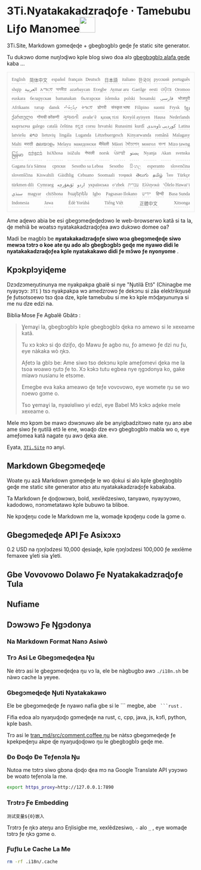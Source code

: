 <h1 style="justify-content:space-between">3Ti.Nyatakakadzraɖoƒe ⋅ Tamebubu Liƒo Manɔmee<img src="//i-01.eu.org/3Ti/logo.svg" style="user-select:none;margin-top:-1px;width:42px"></h1>

3Ti.Site, Markdown gɔmeɖeɖe + gbegbɔgblɔ geɖe ƒe static site generator.

Tu dukɔwo dome nuŋlɔɖiwo kple blog siwo doa alɔ [gbegbɔgblɔ alafa geɖe](https://github.com/i18n-site/node/blob/main/lang/src/index.js) kaba ...

<pre class="langli" style="display:flex;flex-wrap:wrap;background:transparent;border:1px solid #eee;font-size:12px;box-shadow:0 0 3px inset #eee;padding:12px 5px 4px 12px;justify-content:space-between;"><style>pre.langli i{font-weight:300;font-family:s;margin-right:7px;margin-bottom:8px;font-style:normal;color:#666;border-bottom:1px dashed #ccc;}</style><i>English</i><i> 简体中文 </i><i>español</i><i>français</i><i>Deutsch</i><i> 日本語 </i><i>italiano</i><i>한국어</i><i>русский</i><i>português</i><i>shqip</i><i>‫العربية‬</i><i>አማርኛ</i><i>অসমীয়া</i><i>azərbaycan</i><i>Eʋegbe</i><i>Aymar aru</i><i>Gaeilge</i><i>eesti</i><i>ଓଡ଼ିଆ</i><i>Oromoo</i><i>euskara</i><i>беларуская</i><i>bamanakan</i><i>български</i><i>íslenska</i><i>polski</i><i>bosanski</i><i>‫فارسی‬</i><i>भोजपुरी</i><i>Afrikaans</i><i>татар</i><i>dansk</i><i>‫ދިވެހިބަސް‬</i><i>ትግርኛ</i><i>डोगरी</i><i>संस्कृत भाषा</i><i>Filipino</i><i>suomi</i><i>Frysk</i><i>ខ្មែរ</i><i>ქართული</i><i>गोंयची कोंकणी</i><i>ગુજરાતી</i><i>avañe’ẽ</i><i>қазақ тілі</i><i>Kreyòl ayisyen</i><i>Hausa</i><i>Nederlands</i><i>кыргызча</i><i>galego</i><i>català</i><i>čeština</i><i>ಕನ್ನಡ</i><i>corsu</i><i>hrvatski</i><i>Runasimi</i><i>kurdî</i><i>‫کوردیی ناوەندی‬</i><i>Latina</i><i>latviešu</i><i>ລາວ</i><i>lietuvių</i><i>lingála</i><i>Luganda</i><i>Lëtzebuergesch</i><i>Kinyarwanda</i><i>română</i><i>Malagasy</i><i>Malti</i><i>मराठी</i><i>മലയാളം</i><i>Melayu</i><i>македонски</i><i>मैथिली</i><i>Māori</i><i>মৈতৈলোন্</i><i>монгол</i><i>বাংলা</i><i>Mizo ṭawng</i><i>မြန်မာ</i><i>𞄀𞄄𞄰𞄩𞄍𞄜𞄰</i><i>IsiXhosa</i><i>isiZulu</i><i>नेपाली</i><i>norsk</i><i>ਪੰਜਾਬੀ</i><i>‫پښتو‬</i><i>Nyanja</i><i>Akan</i><i>svenska</i><i>Gagana fa'a Sāmoa</i><i>српски</i><i>Sesotho sa Leboa</i><i>Sesotho</i><i>සිංහල</i><i>esperanto</i><i>slovenčina</i><i>slovenščina</i><i>Kiswahili</i><i>Gàidhlig</i><i>Cebuano</i><i>Soomaali</i><i>тоҷикӣ</i><i>తెలుగు</i><i>தமிழ்</i><i>ไทย</i><i>Türkçe</i><i>türkmen dili</i><i>Cymraeg</i><i>‫ئۇيغۇرچە‬</i><i>‫اردو‬</i><i>українська</i><i>o‘zbek</i><i>‫עברית‬</i><i>Ελληνικά</i><i>ʻŌlelo Hawaiʻi</i><i>‫سنڌي‬</i><i>magyar</i><i>chiShona</i><i>հայերեն</i><i>Igbo</i><i>Pagsasao Ilokano</i><i>‫ייִדיש‬</i><i>हिन्दी</i><i>Basa Sunda</i><i>Indonesia</i><i>Jawa</i><i>Èdè Yorùbá</i><i>Tiếng Việt</i><i> 正體中文 </i><i>Xitsonga</i></pre>

Ame aɖewo abia be esi gbegɔmeɖeɖedɔwo le web-browserwo katã si ta la, ɖe mehiã be woatsɔ nyatakakadzraɖoƒea awɔ dukɔwo domee oa?

Madi be magblɔ be **nyatakakadzraɖoƒe siwo wɔa gbegɔmeɖeɖe siwo mewɔa tɔtrɔ o koe ate ŋu ado alɔ gbegbɔgblɔ geɖe me nyawo didi le nyatakakadzraɖoƒea kple nyatakakawo didi ƒe mɔ̃wo ƒe nyonyome** .

## Kpɔkplɔyiɖeme

Dzɔdzɔmeŋutinunya me nyakpakpa gbalẽ si nye &quot;Ŋutilã Etɔ̃&quot; (Chinagbe me nyayɔyɔ: `3Tǐ` ) tsɔ nyakpakpa wɔ amedzrowo ƒe dekɔnu si zãa elektrikŋusẽ ƒe ƒutsotsoewo tsɔ ɖoa ​​dze, kple tamebubu si me kɔ kple mɔ̃ɖaŋununya si me nu dze edzi na.

Biblia·Mose Ƒe Agbalẽ Gbãtɔ :

> Ɣemaɣi la, gbegbɔgblɔ kple gbegbɔgblɔ ɖeka nɔ amewo si le xexeame katã.
>
> Tu xɔ kɔkɔ si ɖo dziƒo, ɖo Mawu ƒe agbo nu, ƒo amewo ƒe dzi nu ƒu, eye nàkaka wò ŋkɔ.
>
> Aƒetɔ la gblɔ be: Ame siwo tso dekɔnu kple ameƒomevi ɖeka me la tsoa woawo ŋutɔ ƒe to. Xɔ kɔkɔ tutu egbea nye ŋgɔdonya ko, gake míawɔ nusianu le etsɔme.
>
> Emegbe eva kaka ameawo ɖe teƒe vovovowo, eye womete ŋu se wo nɔewo gɔme o.
>
> Tso ɣemaɣi la, nyaʋiʋliwo yi edzi, eye Babel Mɔ̃ kɔkɔ aɖeke mele xexeame o.

Mele mɔ kpɔm be mawɔ dɔwɔnuwo ale be anyigbadzitɔwo nate ŋu anɔ abe ame siwo ƒe ŋutilã etɔ̃ le ene, woaɖo dze evɔ gbegbɔgblɔ mabla wo o, eye ameƒomea katã nagate ŋu awɔ ɖeka ake.

Eyata, [`3Ti.Site`](//3Ti.Site) nɔ anyi.

## Markdown Gbegɔmeɖeɖe

Woate ŋu azã Markdown gɔmeɖeɖe le wo ɖokui si alo kple gbegbɔgblɔ geɖe me static site generator atsɔ atu nyatakakadzraɖoƒe kabakaba.

Ta Markdown ƒe ɖoɖowɔwɔ, bold, xexlẽdzesiwo, tanyawo, nyayɔyɔwo, kadodowo, nɔnɔmetatawo kple bubuwo ta bliboe.

Ne kpɔɖeŋu code le Markdown me la, womaɖe kpɔɖeŋu code la gɔme o.

## Gbegɔmeɖeɖe API Ƒe Asixɔxɔ

0.2 USD na ŋɔŋlɔdzesi 10,000 ɖesiaɖe, kple ŋɔŋlɔdzesi 100,000 ƒe xexlẽme femaxee ɣleti sia ɣleti.

## Gbe Vovovowo Dolawo Ƒe Nyatakakadzraɖoƒe Tula

## Nufiame

## Dɔwɔwɔ Ƒe Ŋgɔdonya

### Na Markdown Format Nanɔ Asiwò

### Trɔ Asi Le Gbegɔmeɖeɖea Ŋu

Ne ètrɔ asi le gbegɔmeɖeɖea ŋu vɔ la, ele be nàgbugbɔ awɔ `./i18n.sh` be nàwɔ cache la yeyee.

### Gbegɔmeɖeɖe Ŋuti Nyatakakawo

Ele be gbegɔmeɖeɖe ƒe nyawo nafia gbe si le \``` megbe, abe ` ```rust` .

Fifia edoa alɔ nyaŋuɖoɖo gɔmeɖeɖe na rust, c, cpp, java, js, kɔfi, python, kple bash.

Trɔ asi le [tran_md/src/comment.coffee ŋu](https://github.com/i18n-site/node/blob/main/tran_md/src/comment.coffee) be nàtsɔ gbegɔmeɖeɖe ƒe kpekpeɖeŋu akpe ɖe nyaŋuɖoɖowo ŋu le gbegbɔgblɔ geɖe me.

### Ðo Ðoɖo Ðe Teƒenɔla Ŋu

Nutoa me tɔtrɔ siwo gbɔna ɖoɖo ɖea mɔ na Google Translate API yɔyɔwo be woato teƒenɔla la me.

```bash
export https_proxy=http://127.0.0.1:7890
```

### Trɔtrɔ Ƒe Embedding

```
测试变量${0}嵌入
```

Trɔtrɔ ƒe ŋkɔ ateŋu anɔ Eŋlisigbe me, xexlẽdzesiwo, `-` alo `_` , eye womaɖe tɔtrɔ ƒe ŋkɔ gɔme o.

### Ƒuƒlu Le Cache La Me

```bash
rm -rf .i18n/.cache
```
